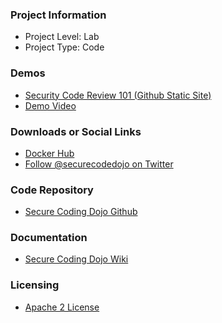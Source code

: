 ### Project Information

* Project Level: Lab
* Project Type: Code

### Demos

* [Security Code Review 101 (Github Static Site)](https://trendmicro.github.io/SecureCodingDojo/codereview101/)
* [Demo Video](https://github.com/trendmicro/SecureCodingDojo/tree/master/demo)

### Downloads or Social Links

* [Docker Hub](https://hub.docker.com/u/securecodingdojo)
* [Follow @securecodedojo on Twitter](https://twitter.com/SecureCodeDojo)

### Code Repository

* [Secure Coding Dojo Github](https://github.com/owasp/SecureCodingDojo)

### Documentation

* [Secure Coding Dojo Wiki](https://github.com/owasp/SecureCodingDojo/wiki)

### Licensing

* [Apache 2 License](https://www.apache.org/licenses/LICENSE-2.0)
